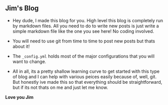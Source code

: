 

## Jim's Blog

 - Hey dude, I made this blog for you. High level this blog is completely run by markdown files.
   All you need to do to write new posts is just write a simple markdown file like the one you
   see here! No coding involved.

 - You will need to use git from time to time to post new posts but thats about it!

 - The ``_config.yml`` holds most of the major configurations that you will want to change.

 - All in all, its a pretty shallow learning curve to get started with this type of blog and
   I can help with various peices easily because of, well, git. But honestly ive made this
   so that everything should be straightforward, but if its not thats on me and just let
   me know.

**Love you Jim**
